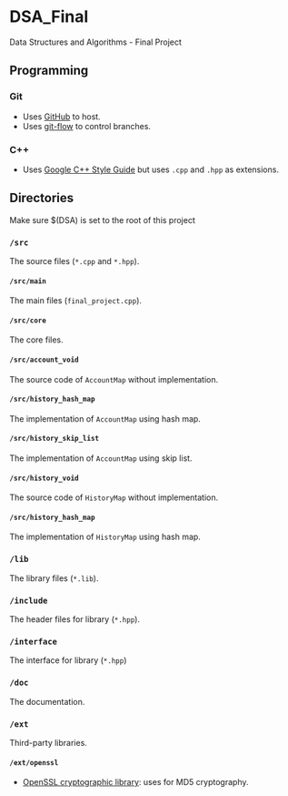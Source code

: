 # DSA_Final
Data Structures and Algorithms - Final Project

## Programming

### Git
* Uses [GitHub](https://github.com/NTUDSA2014/dsa15_final12) to host.
* Uses [git-flow](http://nvie.com/posts/a-successful-git-branching-model/) to control branches.

### C++
* Uses [Google C++ Style Guide](http://google-styleguide.googlecode.com/svn/trunk/cppguide.html) but uses `.cpp` and `.hpp` as extensions.

## Directories
Make sure $(DSA) is set to the root of this project

### `/src`
The source files (`*.cpp` and `*.hpp`).

#### `/src/main`
The main files (`final_project.cpp`).

#### `/src/core`
The core files.

#### `/src/account_void`
The source code of `AccountMap` without implementation.

#### `/src/history_hash_map`
The implementation of `AccountMap` using hash map.

#### `/src/history_skip_list`
The implementation of `AccountMap` using skip list.

#### `/src/history_void`
The source code of `HistoryMap` without implementation.

#### `/src/history_hash_map`
The implementation of `HistoryMap` using hash map.

### `/lib`
The library files (`*.lib`).

### `/include`
The header files for library (`*.hpp`).

### `/interface`
The interface for library (`*.hpp`)

### `/doc`
The documentation.

### `/ext`
Third-party libraries.

#### `/ext/openssl`
* [OpenSSL cryptographic library](https://www.openssl.org/docs/crypto/crypto.html): uses for MD5 cryptography.
